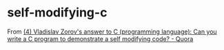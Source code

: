 self-modifying-c
================
From [(4) Vladislav Zorov's answer to C (programming language): Can you write a C program to demonstrate a self modifying code? - Quora](https://www.quora.com/C-programming-language-Can-you-write-a-C-program-to-demonstrate-a-self-modifying-code/answer/Vladislav-Zorov?ch=10&oid=15544277&share=8a5dc140&srid=C9cGe&target_type=answer)
